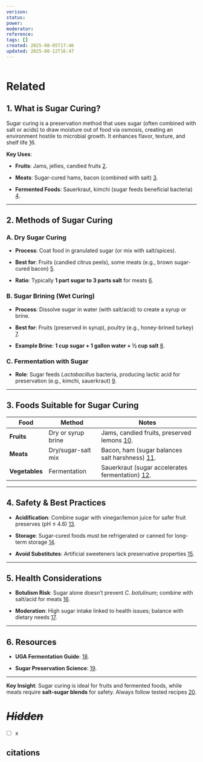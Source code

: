 ```yaml
---
verison: 
status: 
power: 
moderator: 
reference: 
tags: []
created: 2025-08-05T17:46
updated: 2025-08-12T16:47
---
```

```table-of-contents
```

# Related

## **1. What is Sugar Curing?**

Sugar curing is a preservation method that uses sugar (often combined with salt or acids) to draw moisture out of food via osmosis, creating an environment hostile to microbial growth. It enhances flavor, texture, and shelf life [1](https://www.sugarnutritionresource.org/news-articles/sugar-as-a-preservative)6.

**Key Uses**:

- **Fruits**: Jams, jellies, candied fruits [2](https://www.sugar.org/blog/real-sugar-and-salt-effective-and-all-natural-food-preservatives/).
    
- **Meats**: Sugar-cured hams, bacon (combined with salt) [3](https://www.bradleysmoker.com/blogs/articles-tips-tricks/what-is-curing-why-and-how-to-do-it).
    
- **Fermented Foods**: Sauerkraut, kimchi (sugar feeds beneficial bacteria) [4](https://nchfp.uga.edu/how/can_06/fermenting.html).
    

---

## **2. Methods of Sugar Curing**

### **A. Dry Sugar Curing**

- **Process**: Coat food in granulated sugar (or mix with salt/spices).
    
- **Best for**: Fruits (candied citrus peels), some meats (e.g., brown sugar-cured bacon) [5](https://www.escoffieronline.com/dry-vs-wet-how-to-cure-any-cut-of-meat/).
    
- **Ratio**: Typically **1 part sugar to 3 parts salt** for meats [6](https://www.meatcrafters.com/blogs/meatcrafters-blog/the-art-of-curing-meats).
    

### **B. Sugar Brining (Wet Curing)**

- **Process**: Dissolve sugar in water (with salt/acid) to create a syrup or brine.
    
- **Best for**: Fruits (preserved in syrup), poultry (e.g., honey-brined turkey) [7](https://www.sugarnutritionresource.org/news-articles/sugar-as-a-preservative).
    
- **Example Brine**: **1 cup sugar + 1 gallon water + ½ cup salt** [8](https://nchfp.uga.edu/how/cure_smoke/wet_curing.html).
    

### **C. Fermentation with Sugar**

- **Role**: Sugar feeds _Lactobacillus_ bacteria, producing lactic acid for preservation (e.g., kimchi, sauerkraut) [9](https://nchfp.uga.edu/how/can_06/fermenting.html).
    

---

## **3. Foods Suitable for Sugar Curing**

|**Food**|**Method**|**Notes**|
|---|---|---|
|**Fruits**|Dry or syrup brine|Jams, candied fruits, preserved lemons [10](https://www.sugar.org/blog/real-sugar-and-salt-effective-and-all-natural-food-preservatives/).|
|**Meats**|Dry/sugar-salt mix|Bacon, ham (sugar balances salt harshness) [11](https://www.bradleysmoker.com/blogs/articles-tips-tricks/what-is-curing-why-and-how-to-do-it).|
|**Vegetables**|Fermentation|Sauerkraut (sugar accelerates fermentation) [12](https://nchfp.uga.edu/how/can_06/fermenting.html).|

---

## **4. Safety & Best Practices**

- **Acidification**: Combine sugar with vinegar/lemon juice for safer fruit preserves (pH ≤ 4.6) [13](https://nchfp.uga.edu/how/can_06/pickled_fruits.html).
    
- **Storage**: Sugar-cured foods must be refrigerated or canned for long-term storage [14](https://www.sugarnutritionresource.org/news-articles/sugar-as-a-preservative).
    
- **Avoid Substitutes**: Artificial sweeteners lack preservative properties [15](https://www.sugarnutritionresource.org/news-articles/sugar-as-a-preservative).
    

---

## **5. Health Considerations**

- **Botulism Risk**: Sugar alone doesn’t prevent _C. botulinum_; combine with salt/acid for meats [16](https://nchfp.uga.edu/how/cure_smoke/food_safety.html).
    
- **Moderation**: High sugar intake linked to health issues; balance with dietary needs [17](https://www.sugar.org/blog/real-sugar-and-salt-effective-and-all-natural-food-preservatives/).
    

---

## **6. Resources**

- **UGA Fermentation Guide**: [18](https://nchfp.uga.edu/how/can_06/fermenting.html).
    
- **Sugar Preservation Science**: [19](https://www.sugarnutritionresource.org/news-articles/sugar-as-a-preservative).
    

---

**Key Insight**: Sugar curing is ideal for fruits and fermented foods, while meats require **salt-sugar blends** for safety. Always follow tested recipes [20](https://nchfp.uga.edu/publications/publications_usda.html).

# _~~Hidden~~_
- [ ] x

## citations